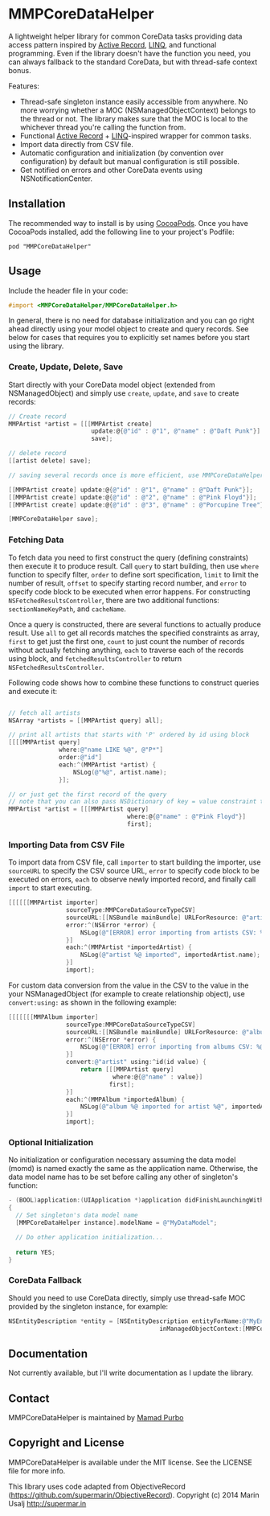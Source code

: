 MMPCoreDataHelper
=================

A lightweight helper library for common CoreData tasks providing data access pattern inspired by [Active Record](http://en.wikipedia.org/wiki/Active_record_pattern), [LINQ](http://en.wikipedia.org/wiki/Language_Integrated_Query), and functional programming. Even if the library doesn't have the function you need, you can always fallback to the standard CoreData, but with thread-safe context bonus.

Features:
* Thread-safe singleton instance easily accessible from anywhere. No more worrying whether a MOC (NSManagedObjectContext) belongs to the thread or not. The library makes sure that the MOC is local to the whichever thread you're calling the function from.
* Functional [Active Record](http://en.wikipedia.org/wiki/Active_record_pattern) + [LINQ](http://en.wikipedia.org/wiki/Language_Integrated_Query)-inspired wrapper for common tasks.
* Import data directly from CSV file.
* Automatic configuration and initialization (by convention over configuration) by default but manual configuration is still possible.
* Get notified on errors and other CoreData events using NSNotificationCenter.

## Installation

The recommended way to install is by using [CocoaPods](http://cocoapods.org/). Once you have CocoaPods installed, add the following line to your project's Podfile:
```
pod "MMPCoreDataHelper"
```

## Usage

Include the header file in your code:
```objectivec
#import <MMPCoreDataHelper/MMPCoreDataHelper.h>
```
In general, there is no need for database initialization and you can go right ahead directly using your model object to create and query records. See below for cases that requires you to explicitly set names before you start using the library.

### Create, Update, Delete, Save

Start directly with your CoreData model object (extended from NSManagedObject) and simply use `create`, `update`, and  `save` to create records:
```objectivec
// Create record
MMPArtist *artist = [[[MMPArtist create] 
                       update:@{@"id" : @"1", @"name" : @"Daft Punk"}] 
                       save];

// delete record
[[artist delete] save];

// saving several records once is more efficient, use MMPCoreDataHelper instance to do bulk saving.

[[MMPArtist create] update:@{@"id" : @"1", @"name" : @"Daft Punk"}];
[[MMPArtist create] update:@{@"id" : @"2", @"name" : @"Pink Floyd"}];
[[MMPArtist create] update:@{@"id" : @"3", @"name" : @"Porcupine Tree"}];

[MMPCoreDataHelper save];

```

### Fetching Data

To fetch data you need to first construct the query (defining constraints) then execute it to produce result. Call `query` to start building, then use `where` function to specify filter, `order` to define sort specification, `limit` to limit the number of result, `offset` to specify starting record number, and `error` to specify code block to be executed when error happens. For constructing `NSFetchedResultsController`, there are two additional functions: `sectionNameKeyPath`, and `cacheName`.

Once a query is constructed, there are several functions to actually produce result. Use `all` to get all records matches the specified constraints as array, `first` to get just the first one, `count` to just count the number of records without actually fetching anything, `each` to traverse each of the records using block, and `fetchedResultsController` to return `NSFetchedResultsController`.

Following code shows how to combine these functions to construct queries and execute it:
```objectivec

// fetch all artists
NSArray *artists = [[MMPArtist query] all];

// print all artists that starts with 'P' ordered by id using block
[[[[MMPArtist query]
              where:@"name LIKE %@", @"P*"]
              order:@"id"]
              each:^(MMPArtist *artist) {
                  NSLog(@"%@", artist.name);
              }];

// or just get the first record of the query
// note that you can also pass NSDictionary of key = value constraint to where function
MMPArtist *artist = [[[MMPArtist query]
                                 where:@{@"name" : @"Pink Floyd"}]
                                 first];
```

### Importing Data from CSV File

To import data from CSV file, call `importer` to start building the importer, use `sourceURL` to specify the CSV source URL, `error` to specify code block to be executed on errors, `each` to observe newly imported record, and finally call `import` to start executing.
```objectivec
[[[[[[MMPArtist importer]
                sourceType:MMPCoreDataSourceTypeCSV]
                sourceURL:[[NSBundle mainBundle] URLForResource: @"artists" withExtension:@"csv"]]
                error:^(NSError *error) {
                    NSLog(@"[ERROR] error importing from artists CSV: %@", error);
                }]
                each:^(MMPArtist *importedArtist) {
                    NSLog(@"artist %@ imported", importedArtist.name);
                }]
                import];
```

For custom data conversion from the value in the CSV to the value in the your NSManagedObject (for example to create relationship object), use `convert:using:` as shown in the following example:
```objectivec
[[[[[[[MMPAlbum importer]
                sourceType:MMPCoreDataSourceTypeCSV]
                sourceURL:[[NSBundle mainBundle] URLForResource: @"albums" withExtension:@"csv"]]
                error:^(NSError *error) {
                    NSLog(@"[ERROR] error importing from albums CSV: %@", error);
                }]
                convert:@"artist" using:^id(id value) {
                    return [[[MMPArtist query]
                             where:@{@"name" : value}]
                            first];
                }]
                each:^(MMPAlbum *importedAlbum) {
                    NSLog(@"album %@ imported for artist %@", importedAlbum.name, importedAlbum.artist.name);
                }]
                import];
```

### Optional Initialization

No initialization or configuration necessary assuming the data model (momd) is named exactly the same as the application name. Otherwise, the data model name has to be set before calling any other of singleton's function:
```objectivec
- (BOOL)application:(UIApplication *)application didFinishLaunchingWithOptions:(NSDictionary *)launchOptions
{
  // Set singleton's data model name
  [MMPCoreDataHelper instance].modelName = @"MyDataModel";

  // Do other application initialization...
  
  return YES;
}
```

### CoreData Fallback

Should you need to use CoreData directly, simply use thread-safe MOC provided by the singleton instance, for example:
```objectivec
NSEntityDescription *entity = [NSEntityDescription entityForName:@"MyEntity"
                                          inManagedObjectContext:[MMPCoreDataHelper instance].managedObjectContext];
```

## Documentation

Not currently available, but I'll write documentation as I update the library.

## Contact

MMPCoreDataHelper is maintained by [Mamad Purbo](https://twitter.com/purubo)


## Copyright and License

MMPCoreDataHelper is available under the MIT license. See the LICENSE file for more info.

This library uses code adapted from ObjectiveRecord (https://github.com/supermarin/ObjectiveRecord). Copyright (c) 2014 Marin Usalj <http://supermar.in>

